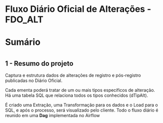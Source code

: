 # Fluxo Diário Oficial de Alterações - FDO_ALT
# Sumário
#
## 1 - Resumo do projeto
Captura e estrutura dados de alterações de registro e pós-registro publicadas no Diário Oficial.

Cada ementa poderá tratar de um ou mais tipos específicos de alteração. Há uma tabela SQL que relaciona todos os tipos conhecidos (dTipAlt).

É criado uma Extração, uma Transformação para os dados e o Load para o SQL, e após o processo, será visualizado pelo cliente. Todo o fluxo diário é reunido em uma **Dag** implementada no Airflow
